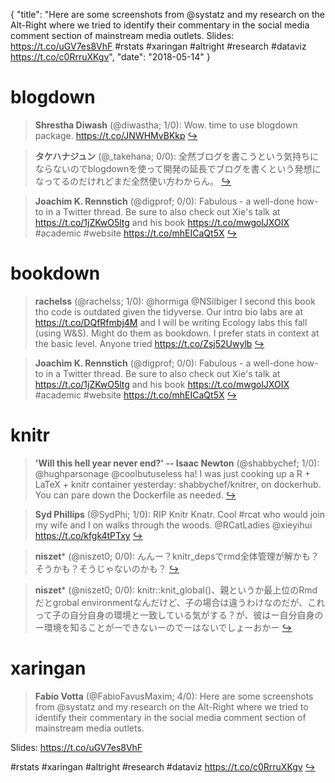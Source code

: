 {
  "title": "Here are some screenshots from @systatz and my research on the Alt-Right where we tried to identify their commentary in the social media comment section of mainstream media outlets. Slides: https://t.co/uGV7es8VhF #rstats #xaringan #altright #research #dataviz https://t.co/c0RrruXKgv",
  "date": "2018-05-14"
}

# blogdown

> **Shrestha Diwash** (@diwastha; 1/0): Wow. time to use blogdown package. https://t.co/JNWHMvBKkp  [&#8618;](https://twitter.com/xieyihui/status/995582836890652673)

<!-- -->


> **タケハナジュン** (@_takehana; 0/0): 全然ブログを書こうという気持ちにならないのでblogdownを使って開発の延長でブログを書くという発想になってるのだけれどまだ全然使い方わからん。  [&#8618;](https://twitter.com/xieyihui/status/995674851162472449)

<!-- -->


> **Joachim K. Rennstich** (@digprof; 0/0): Fabulous - a well-done how-to in a Twitter thread. Be sure to also check out Xie's talk at https://t.co/1jZKwO5ltg and his book https://t.co/mwgolJXOIX #academic #website https://t.co/mhEICaQt5X  [&#8618;](https://twitter.com/xieyihui/status/995554521932853248)

<!-- -->


# bookdown

> **rachelss** (@rachelss; 1/0): @hormiga @NSilbiger I second this book tho code is outdated given the tidyverse. Our intro bio labs are at https://t.co/DQfRfmbj4M and I will be writing Ecology labs this fall (using W&amp;S). Might do them as bookdown. I prefer stats in context at the basic level. Anyone tried https://t.co/Zsj52Uwylb  [&#8618;](https://twitter.com/xieyihui/status/995784855114928128)

<!-- -->


> **Joachim K. Rennstich** (@digprof; 0/0): Fabulous - a well-done how-to in a Twitter thread. Be sure to also check out Xie's talk at https://t.co/1jZKwO5ltg and his book https://t.co/mwgolJXOIX #academic #website https://t.co/mhEICaQt5X  [&#8618;](https://twitter.com/xieyihui/status/995554521932853248)

<!-- -->


# knitr

> **'Will this hell year never end?' -- Isaac Newton** (@shabbychef; 1/0): @hughparsonage @coolbutuseless ha! I was just cooking up a R + LaTeX + knitr container yesterday: shabbychef/knitrer, on dockerhub. You can pare down the Dockerfile as needed.  [&#8618;](https://twitter.com/xieyihui/status/995676191393595392)

<!-- -->


> **Syd Phillips** (@SydPhi; 1/0): RIP Knitr Knatr. Cool #rcat who would join my wife and I on walks through the woods. @RCatLadies @xieyihui https://t.co/kfgk4tPTxy  [&#8618;](https://twitter.com/xieyihui/status/995661377820856321)

<!-- -->


> **niszet*** (@niszet0; 0/0): んんー？knitr_depsでrmd全体管理が解かも？そうかも？そうじゃないのかも？  [&#8618;](https://twitter.com/xieyihui/status/995816648685666305)

<!-- -->


> **niszet*** (@niszet0; 0/0): knitr::knit_global()、親というか最上位のRmdだとgrobal environmentなんだけど、子の場合は違うわけなのだが、これって子の自分自身の環境と一致している気がする？が、彼はー自分自身のー環境を知ることがーできないーのでーはないでしょーおかー  [&#8618;](https://twitter.com/xieyihui/status/995496987158953984)

<!-- -->


# xaringan

> **Fabio Votta** (@FabioFavusMaxim; 4/0): Here are some screenshots from @systatz and my research on the Alt-Right where we tried to identify their commentary in the social media comment section of mainstream media outlets. 
>
Slides: https://t.co/uGV7es8VhF
>
#rstats #xaringan #altright #research #dataviz https://t.co/c0RrruXKgv  [&#8618;](https://twitter.com/xieyihui/status/995705266682449921)

<!-- -->



